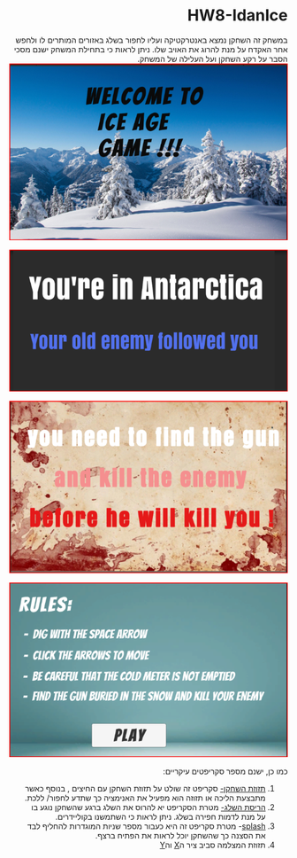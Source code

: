

<div dir="rtl" lang="he">

# HW8-IdanIce
במשחק זה השחקן נמצא באנטרקטיקה ועליו לחפור בשלג באזורים המותרים לו ולחפש אחר האקדח על מנת להרוג את האויב שלו. 
ניתן לראות כי בתחילת המשחק ישנם מסכי הסבר על רקע השחקן ועל העלילה של המשחק.
![](https://github.com/S-K-Game/HW8-IdanIce/blob/main/images/%D7%9E%D7%A1%D7%9A1.png)

![](https://github.com/S-K-Game/HW8-IdanIce/blob/main/images/%D7%9E%D7%A1%D7%9A2.png)

![](https://github.com/S-K-Game/HW8-IdanIce/blob/main/images/%D7%9E%D7%A1%D7%9A3.png)

![](https://github.com/S-K-Game/HW8-IdanIce/blob/main/images/%D7%9E%D7%A1%D7%9A%20%D7%97%D7%95%D7%A7%D7%99%D7%9D.png)

כמו כן, ישנם מספר סקריפטים עיקריים:
1. [תזוזת השחקן-](https://github.com/S-K-Game/HW8-IdanIce/blob/main/Scripts/CharacterKeyboardMover.cs) סקריפט זה שולט על תזוזת השחקן עם החיצים , בנוסף כאשר מתבצעת הליכה או תזוזה הוא מפעיל את האנימציה כך שתדע לחפור/ ללכת.
2. [הריסת השלג-](https://github.com/S-K-Game/HW8-IdanIce/blob/main/Scripts/destroySnow.cs) מטרת הסקריפט יא להרוס את השלג ברגע שהשחקן נוגע בו על מנת לדמות חפירה בשלג. 
ניתן לראות כי השתמשנו בקוליידרים.
3. [splash](https://github.com/S-K-Game/HW8-IdanIce/blob/main/Scripts/toSplash.cs)- מטרת סקריפט זה היא כעבור מספר שניות המוגדרות להחליף לבד את הסצנה כך שהשחקן יוכל לראות את הפתיח ברצף. 
4. תזוזת המצלמה סביב ציר ה[X](https://github.com/S-K-Game/HW8-IdanIce/blob/main/Scripts/LookY.cs) וה[Y](https://github.com/S-K-Game/HW8-IdanIce/blob/main/Scripts/LookX.cs)

</div>
